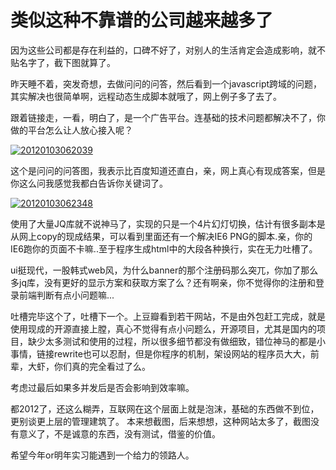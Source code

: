 # 类似这种不靠谱的公司越来越多了

因为这些公司都是存在利益的，口碑不好了，对别人的生活肯定会造成影响，就不贴名字了，截下图就算了。

昨天睡不着，突发奇想，去做问问的问答，然后看到一个javascript跨域的问题，其实解决也很简单啊，远程动态生成脚本就哦了，网上例子多了去了。

跟着链接走，一看，明白了，是一个广告平台。连基础的技术问题都解决不了，你做的平台怎么让人放心接入呢？

[![20120103062039](https://attachment.soulteary.com/2012/01/03/20120103062039.jpg "20120103062039")](https://attachment.soulteary.com/2012/01/03/20120103062039.jpg)

这个是问问的问答图，我表示比百度知道还直白，亲，网上真心有现成答案，但是你这么问我感觉我都白告诉你关键词了。 

[![20120103062348](https://attachment.soulteary.com/2012/01/03/20120103062348.jpg "20120103062348")](https://attachment.soulteary.com/2012/01/03/20120103062348.jpg)

使用了大量JQ库就不说神马了，实现的只是一个4片幻灯切换，估计有很多副本是从网上copy的现成结果，可以看到里面还有一个解决IE6 PNG的脚本.亲，你的IE6跑你的页面不卡嘛..至于程序生成html中的大段各种换行，实在无力吐槽了。

ui挺现代，一股韩式web风，为什么banner的那个注册码那么突兀，你加了那么多jq库，没有更好的显示方案和获取方案了么？还有啊亲，你不觉得你的注册和登录前端判断有点小问题嘛...

吐槽完毕这个了，吐槽下一个。上豆瓣看到若干网站，不是由外包赶工完成，就是使用现成的开源直接上膛，真心不觉得有点小问题么，开源项目，尤其是国内的项目，缺少太多测试和使用的过程，所以很多细节都没有做细致，错位神马的都是小事情，链接rewrite也可以忍耐，但是你程序的机制，架设网站的程序员大大，前辈，大虾，你们真的完全看过了么。

考虑过最后如果多并发后是否会影响到效率嘛。

都2012了，还这么糊弄，互联网在这个层面上就是泡沫，基础的东西做不到位，更别谈更上层的管理建筑了。 本来想截图，后来想想，这种网站太多了，截图没有意义了，不是诚意的东西，没有测试，借鉴的价值。

希望今年or明年实习能遇到一个给力的领路人。

